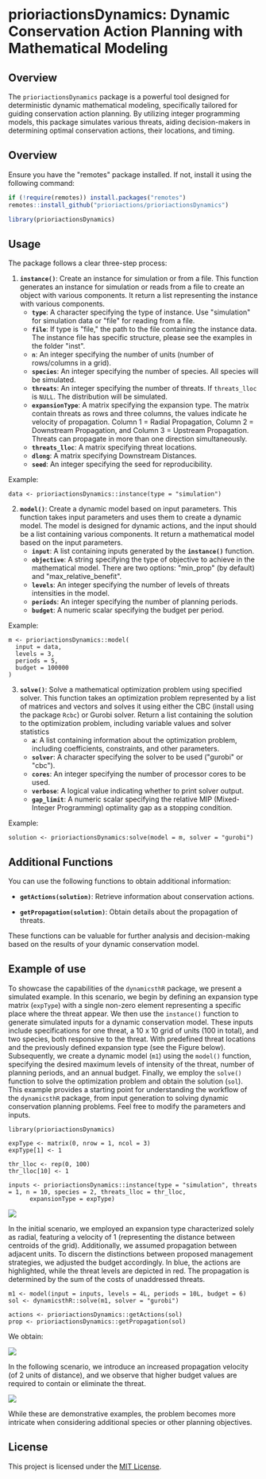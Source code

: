 
# prioriactionsDynamics: Dynamic Conservation Action Planning with Mathematical Modeling

## Overview

The `prioriactionsDynamics` package is a powerful tool designed for deterministic dynamic mathematical modeling, specifically tailored for guiding conservation action planning. By utilizing integer programming models, this package simulates various threats, aiding decision-makers in determining optimal conservation actions, their locations, and timing.

## Overview

Ensure you have the "remotes" package installed. If not, install it using the following command:

``` r
if (!require(remotes)) install.packages("remotes")
remotes::install_github("prioriactions/prioriactionsDynamics")

library(prioriactionsDynamics)
```

## Usage

The package follows a clear three-step process:

1)  **`instance()`**: Create an instance for simulation or from a file. This function generates an instance for simulation or reads from a file to create an object with various components. It return a list representing the instance with various components.
    -   **`type`**: A character specifying the type of instance. Use "simulation" for simulation data or "file" for reading from a file.
    -   **`file`**: If type is "file," the path to the file containing the instance data. The instance file has specific structure, please see the examples in the folder "inst".
    -   **`n`**: An integer specifying the number of units (number of rows/columns in a grid).
    -   **`species`**: An integer specifying the number of species. All species will be simulated.
    -   **`threats`**: An integer specifying the number of threats. If `threats_lloc` is `NULL`. The distribution will be simulated.
    -   **`expansionType`**: A matrix specifying the expansion type. The matrix contain threats as rows and three columns, the values indicate he velocity of propagation. Column 1 = Radial Propagation, Column 2 = Downstream Propagation, and Column 3 = Upstream Propagation. Threats can propagate in more than one direction simultaneously.
    -   **`threats_lloc`**: A matrix specifying threat locations.
    -   **`dlong`**: A matrix specifying Downstream Distances.
    -   **`seed`**: An integer specifying the seed for reproducibility.

Example:

```{r, echo=FALSE}
data <- prioriactionsDynamics::instance(type = "simulation")
```

2.  **`model()`**: Create a dynamic model based on input parameters. This function takes input parameters and uses them to create a dynamic model. The model is designed for dynamic actions, and the input should be a list containing various components. It return a mathematical model based on the input parameters.
    -   **`input`**: A list containing inputs generated by the **`instance()`** function.
    -   **`objective`**: A string specifying the type of objective to achieve in the mathematical model. There are two options: "min_prop" (by default) and "max_relative_benefit". 
    -   **`levels`**: An integer specifying the number of levels of threats intensities in the model.
    -   **`periods`**: An integer specifying the number of planning periods.
    -   **`budget`**: A numeric scalar specifying the budget per period.

Example:

```{r, echo=FALSE}
m <- prioriactionsDynamics::model(
  input = data,
  levels = 3,
  periods = 5,
  budget = 100000
)
```

3. **`solve()`**: Solve a mathematical optimization problem using specified solver. This function takes an optimization problem represented by a list of matrices and vectors and solves it using either the CBC (install using the package `Rcbc`) or Gurobi solver. Return a list containing the solution to the optimization problem, including variable values and solver statistics
    -   **`a`**: A list containing information about the optimization problem, including coefficients, constraints, and other parameters.
    -   **`solver`**: A character specifying the solver to be used ("gurobi" or "cbc").
    -   **`cores`**: An integer specifying the number of processor cores to be used.
    -   **`verbose`**: A logical value indicating whether to print solver output.
    -   **`gap_limit`**: A numeric scalar specifying the relative MIP (Mixed-Integer Programming) optimality gap as a stopping condition.

Example:

```{r, echo=FALSE}
solution <- prioriactionsDynamics:solve(model = m, solver = "gurobi")

```

## **Additional Functions**

You can use the following functions to obtain additional information:

-   **`getActions(solution)`**: Retrieve information about conservation actions.

-   **`getPropagation(solution)`**: Obtain details about the propagation of threats.

These functions can be valuable for further analysis and decision-making based on the results of your dynamic conservation model.

## **Example of use**

To showcase the capabilities of the `dynamicsthR` package, we present a simulated example. In this scenario, we begin by defining an expansion type matrix (`expType`) with a single non-zero element representing a specific place where the threat appear. We then use the `instance()` function to generate simulated inputs for a dynamic conservation model. These inputs include specifications for one threat, a 10 x 10 grid of units (100 in total), and two species, both responsive to the threat. With predefined threat locations and the previously defined expansion type (see the Figure below). Subsequently, we create a dynamic model (`m1`) using the `model()` function, specifying the desired maximum levels of intensity of the threat, number of planning periods, and an annual budget. Finally, we employ the `solve()` function to solve the optimization problem and obtain the solution (`sol`). This example provides a starting point for understanding the workflow of the `dynamicsthR` package, from input generation to solving dynamic conservation planning problems. Feel free to modify the parameters and inputs.

```{r, echo=FALSE}
library(prioriactionsDynamics)

expType <- matrix(0, nrow = 1, ncol = 3)
expType[1] <- 1

thr_lloc <- rep(0, 100)
thr_lloc[10] <- 1

inputs <- prioriactionsDynamics::instance(type = "simulation", threats = 1, n = 10, species = 2, threats_lloc = thr_lloc,
	  expansionType = expType)

```

![](Merged_document.png)

In the initial scenario, we employed an expansion type characterized solely as radial, featuring a velocity of 1 (representing the distance between centroids of the grid). Additionally, we assumed propagation between adjacent units. To discern the distinctions between proposed management strategies, we adjusted the budget accordingly. In blue, the actions are highlighted, while the threat levels are depicted in red. The propagation is determined by the sum of the costs of unaddressed threats.

```{r, echo=FALSE}
m1 <- model(input = inputs, levels = 4L, periods = 10L, budget = 6)
sol <- dynamicsthR::solve(m1, solver = "gurobi")

actions <- prioriactionsDynamics::getActions(sol)
prop <- prioriactionsDynamics::getPropagation(sol)
```
We obtain:

![](v1.gif)


In the following scenario, we introduce an increased propagation velocity (of 2 units of distance), and we observe that higher budget values are required to contain or eliminate the threat.

![](v2.gif)

While these are demonstrative examples, the problem becomes more intricate when considering additional species or other planning objectives.

## **License**

This project is licensed under the [MIT License](https://chat.openai.com/c/LICENSE.md).

